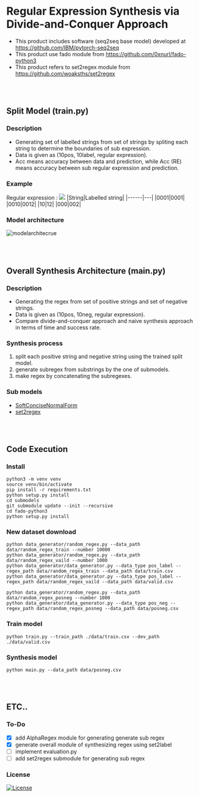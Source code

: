 # Regular Expression Synthesis via Divide-and-Conquer Approach


- This product includes software (seq2seq base model) developed at https://github.com/IBM/pytorch-seq2seq
- This product use fado module from https://github.com/0xnurl/fado-python3
- This product refers to set2regex module from https://github.com/woaksths/set2regex

<br> <br>

## Split Model (train.py)

### Description
- Generating set of labelled strings from set of strings by spliting each string to determine the boundaries of sub expression.
- Data is given as (10pos, 10label, regular expression).
- Acc means accuracy between data and prediction, while Acc (RE) means accuracy between sub regular expression and prediction.

### Example
Regular expression : _<img src="https://render.githubusercontent.com/render/math?math=0^* 1^? 0">_
|String|Labelled string|
|------|---|
|0001|0001|
|0010|0012|
|10|12|
|000|002|

### Model architecture
![modelarchitecrue](https://user-images.githubusercontent.com/64397574/128458956-751766c6-a8f9-4bdd-b7f9-269a5895d700.png)


<br> <br>

## Overall Synthesis Architecture (main.py)

### Description
- Generating the regex from set of positive strings and set of negative strings.
- Data is given as (10pos, 10neg, regular expression).
- Compare divide-and-conquer approach and naive synthesis approach in terms of time and success rate.

### Synthesis process
1. split each positive string and negative string using the trained split model.
2. generate subregex from substrings by the one of submodels.
3. make regex by concatenating the subregexes.

### Sub models
- [SoftConciseNormalForm](https://github.com/suhyeon0123/SoftConciseNormalForm)
- [set2regex](https://github.com/woaksths/set2regex)


<br> <br>

## Code Execution

### Install
```shell
python3 -m venv venv
source venv/bin/activate
pip install -r requirements.txt
python setup.py install
cd submodels  
git submodule update --init --recursive
cd fado-python3
python setup.py install
```
    
### New dataset download
    python data_generator/random_regex.py --data_path data/random_regex_train --number 10000
    python data_generator/random_regex.py --data_path data/random_regex_vaild --number 1000
    python data_generator/data_generator.py --data_type pos_label --regex_path data/random_regex_train --data_path data/train.csv
    python data_generator/data_generator.py --data_type pos_label --regex_path data/random_regex_vaild --data_path data/valid.csv
    
    python data_generator/random_regex.py --data_path data/random_regex_posneg --number 1000
    python data_generator/data_generator.py --data_type pos_neg --regex_path data/random_regex_posneg --data_path data/posneg.csv
    

### Train model
    python train.py --train_path ./data/train.csv --dev_path ./data/valid.csv
    
### Synthesis model
    python main.py --data_path data/posneg.csv
    

    
    

<br> <br>

## ETC..

### To-Do
- [x] add AlphaRegex module for generating generate sub regex
- [x] generate overall module of synthesizing regex using set2label
- [ ] implement evaluation.py 
- [ ] add set2regex submodule for generating sub regex

### License

[![License](https://img.shields.io/badge/License-Apache%202.0-blue.svg)](https://opensource.org/licenses/Apache-2.0)
